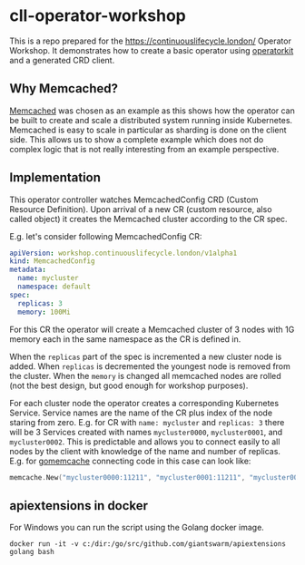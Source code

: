 # cll-operator-workshop

This is a repo prepared for the https://continuouslifecycle.london/ Operator
Workshop. It demonstrates how to create a basic operator using
[operatorkit][operatorkit] and a generated CRD client.

## Why Memcached?

[Memcached][memcached] was chosen as an example as this shows how the operator
can be built to create and scale a distributed system running inside
Kubernetes. Memcached is easy to scale in particular as sharding is done on the
client side. This allows us to show a complete example which does not do
complex logic that is not really interesting from an example perspective.

## Implementation

This operator controller watches MemcachedConfig CRD (Custom Resource
Definition). Upon arrival of a new CR (custom resource, also called object) it
creates the Memcached cluster according to the CR spec.

E.g. let's consider following MemcachedConfig CR:

```yaml
apiVersion: workshop.continuouslifecycle.london/v1alpha1
kind: MemcachedConfig
metadata:
  name: mycluster
  namespace: default
spec:
  replicas: 3
  memory: 100Mi
```

For this CR the operator will create a Memcached cluster of 3 nodes with 1G
memory each in the same namespace as the CR is defined in.

When the `replicas` part of the spec is incremented a new cluster node is
added. When `replicas` is decremented the youngest node is removed from the
cluster. When the `memory` is changed all memcached nodes are rolled (not the
best design, but good enough for workshop purposes).

For each cluster node the operator creates a corresponding Kubernetes Service.
Service names are the name of the CR plus index of the node staring from zero.
E.g. for CR with `name: mycluster` and `replicas: 3` there will be 3 Services
created with names `mycluster0000`, `mycluster0001`, and `mycluster0002`. This
is predictable and allows you to connect easily to all nodes by the client with
knowledge of the name and number of replicas. E.g. for [gomemcache][gomemcache]
connecting code in this case can look like:

```go
memcache.New("mycluster0000:11211", "mycluster0001:11211", "mycluster0002:11212")
```

## apiextensions in docker

For Windows you can run the script using the Golang docker image.

```
docker run -it -v c:/dir:/go/src/github.com/giantswarm/apiextensions golang bash
```

[gomemcache]: https://github.com/bradfitz/gomemcache
[memcached]: https://memcached.org/
[operatorkit]: https://github.com/giantswarm/operatorkit
